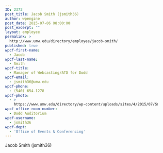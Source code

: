 ```yaml
---
ID: 2373
post_title: Jacob Smith (jsmith36)
author: wpengine
post_date: 2015-07-06 08:00:00
post_excerpt: ""
layout: employee
permalink: >
  http://www.umw.edu/directory/employee/jacob-smith/
published: true
wpcf-first-name:
  - Jacob
wpcf-last-name:
  - Smith
wpcf-title:
  - Manager of Webcasting/ATD for Dodd
wpcf-email:
  - jsmith36@umw.edu
wpcf-phone:
  - (540) 654-1278
wpcf-photo:
  - >
    https://www.umw.edu/directory/wp-content/uploads/sites/4/2015/07/Smith_Jacob_11.jpg
wpcf-office-room-number:
  - Dodd Auditorium
wpcf-username:
  - jsmith36
wpcf-dept:
  - 'Office of Events & Conferencing'
---
```

Jacob Smith (jsmith36)